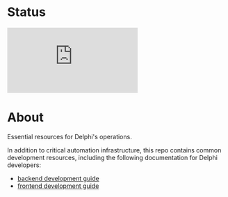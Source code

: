 # Status
[![Deploy Status](https://delphi.midas.cs.cmu.edu/~automation/public/github_deploy_repo/badge.php?repo=cmu-delphi/operations)](#)

# About
Essential resources for Delphi's operations.

In addition to critical automation infrastructure, this repo contains common
development resources, including the following documentation for Delphi
developers:

- [backend development guide](docs/backend_development.md)
- [frontend development guide](docs/frontend_development.md)
